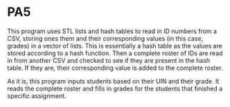 # PA5

This program uses STL lists and hash tables to read in ID numbers from a CSV, storing ones them and their corresponding values (in this case, grades) in a vector of lists. This is essentially a hash table as the values are stored according to a hash function. Then a complete roster of IDs are read in from another CSV and checked to see if they are present in the hash table. If they are, their corresponding value is added to the complete roster.

As it is, this program inputs students based on their UIN and their grade. It reads the complete roster and fills in grades for the students that finished a specific assignment.
